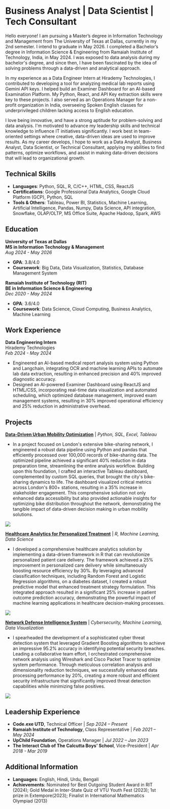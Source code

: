 # Business Analyst | Data Scientist | Tech Consultant

Hello everyone! I am pursuing a Master’s degree in Information Technology and Management from The University of Texas at Dallas, currently in my 2nd semester. I intend to graduate in May 2026. I completed a Bachelor’s degree in Information Science & Engineering from Ramaiah Institute of Technology, India, in May 2024. I was exposed to data analysis during my bachelor's degree, and since then, I have been fascinated by the idea of solving problems through a data-driven and analytical approach.

In my experience as a Data Engineer Intern at Hirademy Technologies, I contributed to developing a tool for analyzing medical lab reports using Gemini API keys. I helped build an Examiner Dashboard for an AI-based Examination Platform. My Python, React, and API Key extraction skills were key to these projects. I also served as an Operations Manager for a non-profit organization in India, overseeing Spoken English classes for underprivileged children lacking access to English education.
 
I love being innovative, and have a strong aptitude for problem-solving and data analysis. I'm motivated to advance my leadership skills and technical knowledge to influence IT initiatives significantly. I work best in team-oriented settings where creative, data-driven ideas are used to improve results. As my career develops, I hope to work as a Data Analyst, Business Analyst, Data Scientist, or Technical Consultant, applying my abilities to find patterns, optimize workflows, and assist in making data-driven decisions that will lead to organizational growth.

## Technical Skills
- **Languages**: Python, SQL, R, C/C++, HTML, CSS, ReactJS
- **Certifications**: Google Professional Data Analytics, Google Cloud Platform (GCP), Python, SQL
- **Tools & Others**: Tableau, Power BI, Statistics, Machine Learning, Artificial Intelligence, Pandas, Numpy, Data Science, API integration, Snowflake, OLAP/OLTP, MS Office Suite, Apache Hadoop, Spark, AWS

## Education

**University of Texas at Dallas**\
**MS in Information Technology & Management**  
*Aug 2024 - May 2026*
- **GPA**: 3.8/4.0
- **Coursework**: Big Data, Data Visualization, Statistics, Database Management System

**Ramaiah Institute of Technology (RIT)**\
**BE in Information Science & Engineering**  
*Dec 2020 - May 2024*
- **GPA**: 3.6/4.0
- **Coursework**: Data Science, Cloud Computing, Business Analytics, Machine Learning


## Work Experience

**Data Engineering Intern**\
Hirademy Technologies\
*Feb 2024 - May 2024*
- Engineered an AI-based medical report analysis system using Python and Langchain, integrating OCR and machine learning APIs to automate lab data extraction, resulting in enhanced precision and 40% improved diagnostic accuracy.
- Designed an AI-powered Examiner Dashboard using ReactJS and HTML/CSS, incorporating real-time data visualization and automated scheduling, which optimized database management, improved exam management systems,
resulting in 30% improved operational efficiency and 25% reduction in administrative overhead.

## Projects

[**Data-Driven Urban Mobility Optimization**](https://github.com/zeeshan0710/Optimizing-Urban-Mobility) | *Python, SQL, Excel, Tableau*
- In a project focused on London's extensive bike-sharing network, I engineered a robust data pipeline using Python and pandas that efficiently processed over 100,000 records of bike-sharing data. The optimized pipeline achieved a significant 40% reduction in data preparation time, streamlining the entire analysis workflow. Building upon this foundation, I crafted an interactive Tableau dashboard, complemented by custom SQL queries, that brought the city's bike-sharing dynamics to life. The dashboard visualized critical metrics across London's 800+ stations, resulting in a 35% increase in stakeholder engagement. This comprehensive solution not only enhanced data accessibility but also provided actionable insights for optimizing bike distribution throughout the network, demonstrating the tangible impact of data-driven decision making in urban mobility solutions.

![](https://github.com/zeeshan0710/portfolio/tree/main/images/bike-urban-mobility.jpeg)


[**Healthcare Analytics for Personalized Treatment**](https://github.com/zeeshan0710/Healthcare-Analytics) | *R, Machine Learning, Data Science*
- I developed a comprehensive healthcare analytics solution by implementing a data-driven framework in R that can revolutionize personalized patient care delivery. The framework achieved a 25% improvement in personalized care delivery while simultaneously boosting resource efficiency by 30%. By leveraging advanced classification techniques, including Random Forest and Logistic Regression algorithms, on a diabetes dataset, I created a robust predictive model that enhanced treatment strategy formulation. This integrated approach resulted in a significant 25% increase in patient outcome prediction accuracy, demonstrating the powerful impact of machine learning applications in healthcare decision-making processes.

![](https://github.com/zeeshan0710/portfolio/tree/main/images/healthcare_analytics.jpeg)

[**Network Defense Intelligence System**](https://github.com/zeeshan0710/Cyber-Threat-Identification) | *Cybersecurity, Machine Learning, Data Visualization*
- I spearheaded the development of a sophisticated cyber threat detection system that leveraged Gradient Boosting algorithms to achieve an impressive 95.2% accuracy in identifying potential security breaches. Leading a collaborative team effort, I orchestrated comprehensive network analysis using Wireshark and Cisco Packet Tracer to optimize system performance. Through meticulous correlation analysis and dimensionality reduction techniques, we successfully enhanced data processing performance by 20%, creating a more robust and efficient security infrastructure that significantly improved threat detection capabilities while minimizing false positives.

![](https://github.com/zeeshan0710/portfolio/tree/main/images/cyberthreat.jpeg)

## Leadership Experience
- **Code.exe UTD**, Technical Officer | *Sep 2024 – Present*
- **Ramaiah Institute of Technology**, Class Representative | *Feb 2021 – May 2024*
- **UpChild Foundation**, Operations Manager | *Jul 2022 – Jan 2023*
- **The Interact Club of The Calcutta Boys’ School**, Vice-President | *Apr 2018 - Mar 2019*

## Additional Information
- **Languages**: English, Hindi, Urdu, Bengali
- **Achievements**: Nominated for Best Outgoing Student Award in RIT (2024); Gold Medal in Inter-State Quiz of VTU
Youth Fest (2023); 1st prize in Extempore(2023); Finalist in International Mathematics Olympiad (2013)
